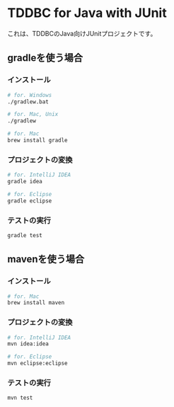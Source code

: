 TDDBC for Java with JUnit
====================================

これは、TDDBCのJava向けJUnitプロジェクトです。

## gradleを使う場合
### インストール
```bash
# for. Windows
./gradlew.bat

# for. Mac, Unix
./gradlew

# for. Mac
brew install gradle
```

### プロジェクトの変換
```bash
# for. IntelliJ IDEA
gradle idea

# for. Eclipse
gradle eclipse
```

### テストの実行
```bash
gradle test
```

## mavenを使う場合
### インストール
```bash
# for. Mac
brew install maven
```

### プロジェクトの変換
```bash
# for. IntelliJ IDEA
mvn idea:idea

# for. Eclipse
mvn eclipse:eclipse
```

### テストの実行
```bash
mvn test
```
